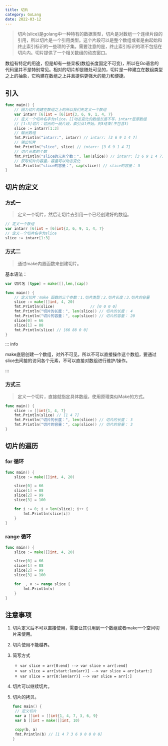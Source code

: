 ```yaml
---
title: 切片
category: GoLang
date: 2022-03-12
---
```


> 切片(slice)是golang中一种特有的数据类型，切片是对数组一个连续片段的引用，所以切片是一个引用类型。这个片段可以是整个数组或者是由起始和终止索引标识的一些项的子集。需要注意的是，终止索引标识的项不包括在切片内。切片提供了一个相关数组的动态窗口。

数组有特定的用途，但是却有一些呆板(数组长度固定不可变)，所以在Go语言的代码里并不是特别常见。相对的切片却是随处可见的，切片是一种建立在数组类型之上的抽象，它构建在数组之上并且提供更强大的能力和便捷。

## 引入

```go
func main() {
	// 因为切片构建在数组之上的所以我们先定义一个数组
	var intarr [6]int = [6]int{3, 6, 9, 1, 4, 7}
	// 定义一个切片名字为slice，[]动态变化的数组长度不写，intarr是原数组
	// [1:3]切片：切出的一段片段，索引从1开始，到3结束(不包含3)
	slice := intarr[1:3]
	// 输出数组
	fmt.Println("intarr:", intarr) // intarr: [3 6 9 1 4 7]
	// 输出切片
	fmt.Println("slice", slice) // intarr: [3 6 9 1 4 7]
	// 切片元素的个数
	fmt.Println("slice的元素个数：", len(slice)) // intarr: [3 6 9 1 4 7]
	// 获取切片的容量，容量可以动态变化
	fmt.Println("slice的容量：", cap(slice)) // slice的容量： 5
}
```

## 切片的定义

### 方式一

> 定义一个切片，然后让切片去引用一个已经创建好的数组。

```go
// 定义一个数组
var intarr [6]int = [6]int{3, 6, 9, 1, 4, 7}
// 定义一个切片名字为slice
slice := intarr[1:3]
```

### 方式二

> 通过make内置函数来创建切片。

基本语法：

```go
var 切片名 [type] = make([],len,[cap])
```

```go
func main() {
	// 定义切片：make 函数的三个参数：1.切片类型；2.切片长度；3.切片的容量
	slice := make([]int, 4, 20)
	fmt.Println(slice)                // [0 0 0 0]
	fmt.Println("切片的长度：", len(slice)) // 切片的长度： 4
	fmt.Println("切片的容量：", cap(slice)) // 切片的容量： 20
	slice[0] = 66
	slice[1] = 88
	fmt.Println(slice) // [66 88 0 0]
}
```

::: info

make底层创建一个数组，对外不可见，所以不可以直接操作这个数组，要通过slice去间接的访问各个元素，不可以直接对数组进行维护/操作。

:::

### 方式三

> 定义一个切片，直接就指定具体数组，使用原理类似Make的方式。

```go
func main() {
	slice := []int{1, 4, 7}
	fmt.Println(slice) // [1 4 7]
	fmt.Println("切片的长度：", len(slice)) // 切片的长度： 3
	fmt.Println("切片的容量：", cap(slice)) // 切片的容量： 3
}
```

## 切片的遍历

### for 循环

```go
func main() {
	slice := make([]int, 4, 20)

	slice[0] = 66
	slice[1] = 88
	slice[2] = 99
	slice[3] = 100

	for i := 0; i < len(slice); i++ {
		fmt.Println(slice[i])
	}
}
```

### range 循环

```go
func main() {
	slice := make([]int, 4, 20)

	slice[0] = 66
	slice[1] = 88
	slice[2] = 99
	slice[3] = 100

	for _, v := range slice {
		fmt.Println(v)
	}
}
```

## 注意事项

1. 切片定义后不可以直接使用，需要让其引用到一个数组或者make一个空间切片来使用。

2. 切片使用不能越界。

3. 简写方式

   - `var slice = arr[0:end] --> var slice = arr[:end]`
   - `var slice = arr[start:len(arr)] --> var slice = arr[start:]`
   - `var slice = arr[0:len(arr)] --> var slice = arr[:]`

4. 切片可以继续切片。

5. 切片的拷贝。

   ```go
   func main() {
   	// 定义切片
   	var a []int = []int{1, 4, 7, 3, 6, 9}
   	var b []int = make([]int, 10)
   
   	copy(b, a)
   	fmt.Println(b) // [1 4 7 3 6 9 0 0 0 0]
   }
   ```

   